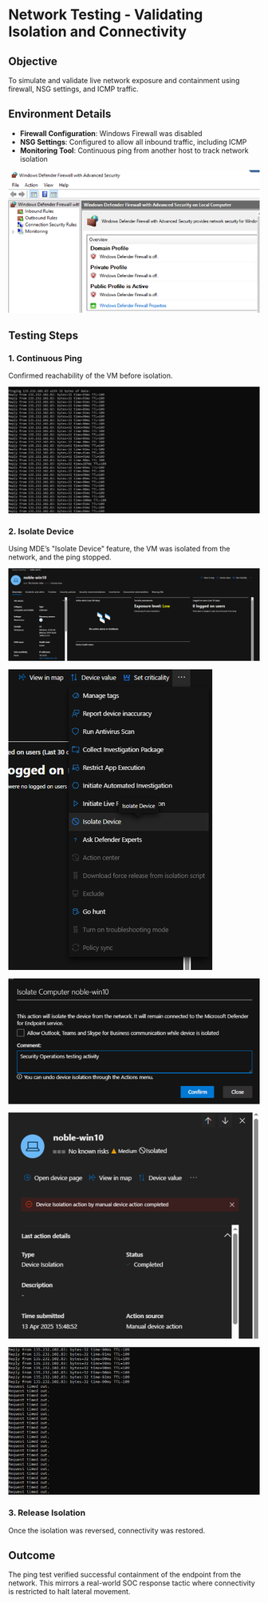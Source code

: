 # Network Testing - Validating Isolation and Connectivity

## Objective
To simulate and validate live network exposure and containment using firewall, NSG settings, and ICMP traffic.

## Environment Details
- **Firewall Configuration**: Windows Firewall was disabled
- **NSG Settings**: Configured to allow all inbound traffic, including ICMP
- **Monitoring Tool**: Continuous ping from another host to track network isolation

![Disable Firewall and Configure NSG](../1-Images/Disable-Firewall-and-Configure-NSG.png)

## Testing Steps

### 1. Continuous Ping
Confirmed reachability of the VM before isolation.

![Start Continuous Ping](../1-Images/Start-Continuous-Ping.png)

### 2. Isolate Device
Using MDE’s "Isolate Device" feature, the VM was isolated from the network, and the ping stopped.

![Isolate the VM via MDE Portal](../1-Images/Isolate-the-VM-via-MDE-Portal.png)

![Isolate the VM via MDE Portal](../1-Images/Isolate-the-VM-via-MDE-Portal(2).png)

![Isolate the VM via MDE Portal](../1-Images/Isolate-the-VM-via-MDE-Portal(3).png)

![Isolate the VM via MDE Portal](../1-Images/Isolate-the-VM-via-MDE-Portal(4).png)

![Isolate the VM via MDE Portal](../1-Images/Isolate-the-VM-via-MDE-Portal(5).png)

### 3. Release Isolation
Once the isolation was reversed, connectivity was restored.

## Outcome
The ping test verified successful containment of the endpoint from the network. This mirrors a real-world SOC response tactic where connectivity is restricted to halt lateral movement.
